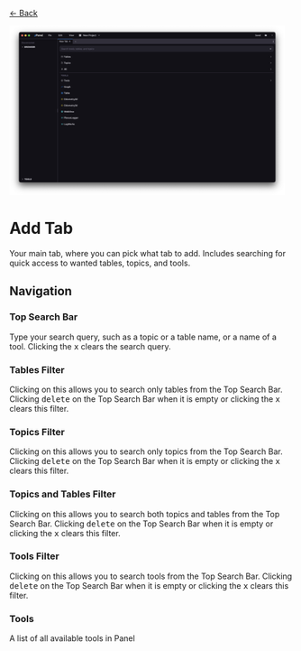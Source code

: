 <div class="docs-nav back"><p><a href="../MAIN.md">← Back</a></p></div>

<img src="./add.png" height="300px">

# Add Tab

Your main tab, where you can pick what tab to add. Includes searching for quick access to wanted tables, topics, and tools.

## Navigation

### Top Search Bar
Type your search query, such as a topic or a table name, or a name of a tool. Clicking the <kbd>x</kbd> clears the search query.

### Tables Filter
Clicking on this allows you to search only tables from the Top Search Bar.  Clicking <kbd>delete</kbd> on the Top Search Bar when it is empty or clicking the <kbd>x</kbd> clears this filter.

### Topics Filter
Clicking on this allows you to search only topics from the Top Search Bar.  Clicking <kbd>delete</kbd> on the Top Search Bar when it is empty or clicking the <kbd>x</kbd> clears this filter.

### Topics and Tables Filter
Clicking on this allows you to search both topics and tables from the Top Search Bar. Clicking <kbd>delete</kbd> on the Top Search Bar when it is empty or clicking the <kbd>x</kbd> clears this filter.

### Tools Filter
Clicking on this allows you to search tools from the Top Search Bar. Clicking <kbd>delete</kbd> on the Top Search Bar when it is empty or clicking the <kbd>x</kbd> clears this filter.

### Tools
A list of all available tools in Panel
